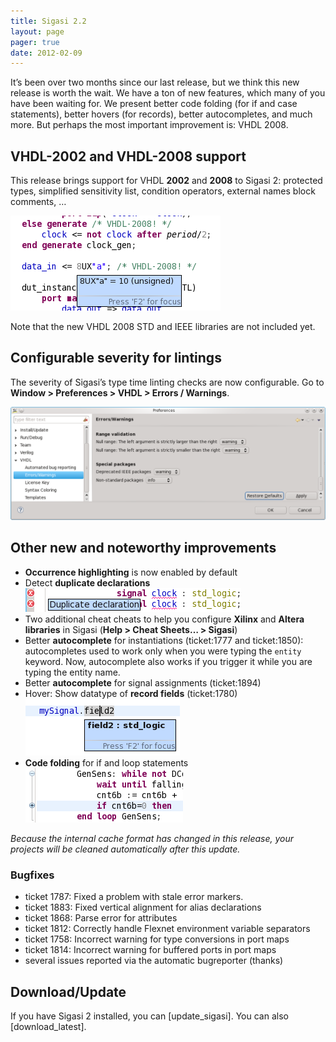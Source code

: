 ```yaml
---
title: Sigasi 2.2
layout: page
pager: true
date: 2012-02-09
---
```


It’s been over two months since our last release, but we think this new release is worth the wait. We have a ton of new features, which many of you have been waiting for. We present better code folding (for if and case statements), better hovers (for records), better autocompletes, and much more. But perhaps the most important improvement is: VHDL 2008.

VHDL-2002 and VHDL-2008 support
-------------------------------

This release brings support for VHDL **2002** and **2008** to Sigasi 2: protected types, simplified sensitivity list, condition operators, external names block comments, …

![VHDL 2008](2.2/vhdl2008.png "VHDL 2008")

Note that the new VHDL 2008 STD and IEEE libraries are not included yet.

Configurable severity for lintings
----------------------------------

The severity of Sigasi’s type time linting checks are now configurable.
Go to **Window \> Preferences \> VHDL \> Errors / Warnings**.

![Configurable severity for lintings](2.2/configurablewarnings.png "Configurable severity for lintings")

Other new and noteworthy improvements
-------------------------------------

-   **Occurrence highlighting** is now enabled by default
-   Detect **duplicate declarations**
    ![Detect duplicate declarations](2.2/duplicatedeclaration.png "Detect duplicate declarations")
-   Two additional cheat cheats to help you configure **Xilinx** and **Altera libraries** in Sigasi (**Help \> Cheat Sheets… \> Sigasi**)
-   Better **autocomplete** for instantiations (ticket:1777 and ticket:1850): autocompletes used to work only when you were typing the `entity` keyword. Now, autocomplete also works if you trigger it while you are typing the entity name.
-   Better **autocomplete** for signal assignments (ticket:1894)
-   Hover: Show datatype of **record fields** (ticket:1780)
    ![Hover datatype record fields](2.2/hoverrecordfieldspng.png "Hover datatype record fields")
-   **Code folding** for if and loop statements
	![Code folding for if and loop statements](2.2/fold_if.png "Code folding for if and loop statements")

*Because the internal cache format has changed in this release, your projects will be cleaned automatically after this update.*

### Bugfixes

-   ticket 1787: Fixed a problem with stale error markers.
-   ticket 1883: Fixed vertical alignment for alias declarations
-   ticket 1868: Parse error for attributes
-   ticket 1812: Correctly handle Flexnet environment variable separators
-   ticket 1758: Incorrect warning for type conversions in port maps
-   ticket 1814: Incorrect warning for buffered ports in port maps
-   several issues reported via the automatic bugreporter (thanks)

Download/Update
---------------

If you have Sigasi 2 installed, you can [update_sigasi]. You can also [download_latest].
